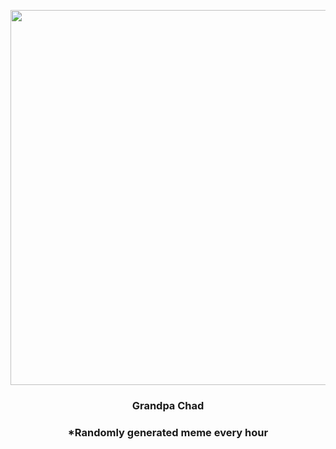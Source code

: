<p align="center">
        <img src="https://i.redd.it/0bhikb5zqwh91.jpg" width="600" height="600">
        </p>
        <h3 align="center">Grandpa Chad</h3>
        <h3 align="center">*Randomly generated meme every hour</h3>
    